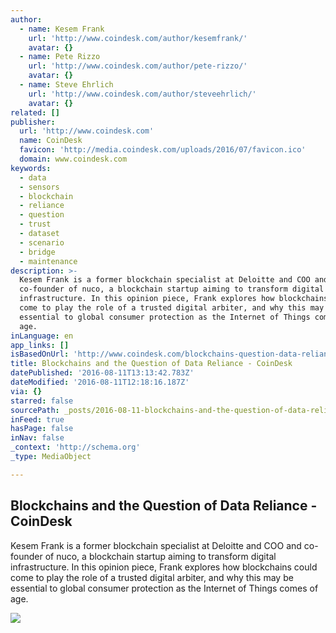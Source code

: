 ```yaml
---
author:
  - name: Kesem Frank
    url: 'http://www.coindesk.com/author/kesemfrank/'
    avatar: {}
  - name: Pete Rizzo
    url: 'http://www.coindesk.com/author/pete-rizzo/'
    avatar: {}
  - name: Steve Ehrlich
    url: 'http://www.coindesk.com/author/steveehrlich/'
    avatar: {}
related: []
publisher:
  url: 'http://www.coindesk.com'
  name: CoinDesk
  favicon: 'http://media.coindesk.com/uploads/2016/07/favicon.ico'
  domain: www.coindesk.com
keywords:
  - data
  - sensors
  - blockchain
  - reliance
  - question
  - trust
  - dataset
  - scenario
  - bridge
  - maintenance
description: >-
  Kesem Frank is a former blockchain specialist at Deloitte and COO and
  co-founder of nuco, a blockchain startup aiming to transform digital
  infrastructure. In this opinion piece, Frank explores how blockchains could
  come to play the role of a trusted digital arbiter, and why this may be
  essential to global consumer protection as the Internet of Things comes of
  age.
inLanguage: en
app_links: []
isBasedOnUrl: 'http://www.coindesk.com/blockchains-question-data-reliance/'
title: Blockchains and the Question of Data Reliance - CoinDesk
datePublished: '2016-08-11T13:13:42.783Z'
dateModified: '2016-08-11T12:18:16.187Z'
via: {}
starred: false
sourcePath: _posts/2016-08-11-blockchains-and-the-question-of-data-reliance-coindesk.md
inFeed: true
hasPage: false
inNav: false
_context: 'http://schema.org'
_type: MediaObject

---
```

<article style=""><h1>Blockchains and the Question of Data Reliance - CoinDesk</h1><p>Kesem Frank is a former blockchain specialist at Deloitte and COO and co-founder of nuco, a blockchain startup aiming to transform digital infrastructure. In this opinion piece, Frank explores how blockchains could come to play the role of a trusted digital arbiter, and why this may be essential to global consumer protection as the Internet of Things comes of age.</p><img src="https://media.coindesk.com/uploads/2016/08/Screen-Shot-2016-08-11-at-7.43.03-AM-e1470915908395.png" /></article>